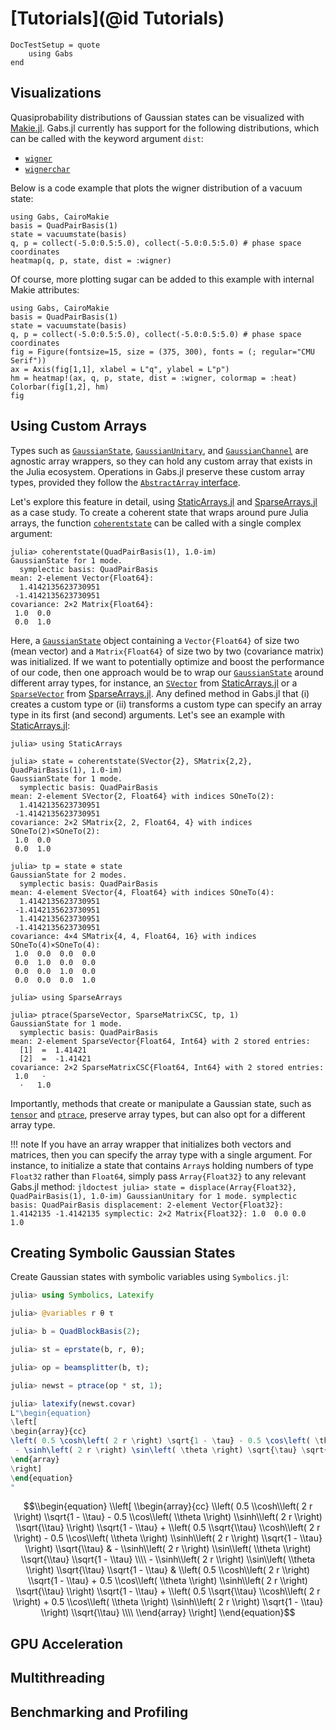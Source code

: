# [Tutorials](@id Tutorials)

```@meta
DocTestSetup = quote
    using Gabs
end
```

## Visualizations

Quasiprobability distributions of Gaussian states can be visualized with [Makie.jl](https://github.com/MakieOrg/Makie.jl). Gabs.jl
currently has support for the following distributions, which can be called with the keyword argument `dist`:
- [`wigner`](@ref)
- [`wignerchar`](@ref)

Below is a code example that plots the wigner distribution of a vacuum state:
```@example
using Gabs, CairoMakie
basis = QuadPairBasis(1)
state = vacuumstate(basis)
q, p = collect(-5.0:0.5:5.0), collect(-5.0:0.5:5.0) # phase space coordinates
heatmap(q, p, state, dist = :wigner)
```
Of course, more plotting sugar can be added to this example with internal Makie attributes:
```@example
using Gabs, CairoMakie
basis = QuadPairBasis(1)
state = vacuumstate(basis)
q, p = collect(-5.0:0.5:5.0), collect(-5.0:0.5:5.0) # phase space coordinates
fig = Figure(fontsize=15, size = (375, 300), fonts = (; regular="CMU Serif"))
ax = Axis(fig[1,1], xlabel = L"q", ylabel = L"p")
hm = heatmap!(ax, q, p, state, dist = :wigner, colormap = :heat)
Colorbar(fig[1,2], hm)
fig
```
## Using Custom Arrays

Types such as [`GaussianState`](@ref), [`GaussianUnitary`](@ref), and
[`GaussianChannel`](@ref) are agnostic array wrappers, so they can hold any custom array that exists
in the Julia ecosystem. Operations in Gabs.jl preserve these custom array types, provided they
follow the [`AbstractArray` interface](https://docs.julialang.org/en/v1/manual/interfaces/#man-interface-array).

Let's explore this feature in detail, using [StaticArrays.jl](https://github.com/JuliaArrays/StaticArrays.jl) and [SparseArrays.jl](https://github.com/JuliaSparse/SparseArrays.jl) as a case study. To create a coherent state that wraps around pure Julia arrays, the function
[`coherentstate`](@ref) can be called with a single complex argument:
```jldoctest
julia> coherentstate(QuadPairBasis(1), 1.0-im)
GaussianState for 1 mode.
  symplectic basis: QuadPairBasis
mean: 2-element Vector{Float64}:
  1.4142135623730951
 -1.4142135623730951
covariance: 2×2 Matrix{Float64}:
 1.0  0.0
 0.0  1.0
```
Here, a [`GaussianState`](@ref) object containing a `Vector{Float64}` of size two (mean vector)
and a `Matrix{Float64}` of size two by two (covariance matrix) was initialized. If we want to potentially optimize and boost the performance of our code,
then one approach would be to wrap our [`GaussianState`](@ref) around different array types, for instance, an [`SVector`](https://juliaarrays.github.io/StaticArrays.jl/stable/api/#StaticArraysCore.SVector) from [StaticArrays.jl](https://github.com/JuliaArrays/StaticArrays.jl) or a [`SparseVector`](https://docs.julialang.org/en/v1/stdlib/SparseArrays/#SparseArrays.SparseVector) from [SparseArrays.jl](https://github.com/JuliaSparse/SparseArrays.jl). Any defined method in Gabs.jl that (i) creates a custom type or (ii) transforms a custom type
can specify an array type in its first (and second) arguments. Let's see an example with [StaticArrays.jl](https://github.com/JuliaArrays/StaticArrays.jl):
```jldoctest
julia> using StaticArrays

julia> state = coherentstate(SVector{2}, SMatrix{2,2}, QuadPairBasis(1), 1.0-im)
GaussianState for 1 mode.
  symplectic basis: QuadPairBasis
mean: 2-element SVector{2, Float64} with indices SOneTo(2):
  1.4142135623730951
 -1.4142135623730951
covariance: 2×2 SMatrix{2, 2, Float64, 4} with indices SOneTo(2)×SOneTo(2):
 1.0  0.0
 0.0  1.0

julia> tp = state ⊗ state
GaussianState for 2 modes.
  symplectic basis: QuadPairBasis
mean: 4-element SVector{4, Float64} with indices SOneTo(4):
  1.4142135623730951
 -1.4142135623730951
  1.4142135623730951
 -1.4142135623730951
covariance: 4×4 SMatrix{4, 4, Float64, 16} with indices SOneTo(4)×SOneTo(4):
 1.0  0.0  0.0  0.0
 0.0  1.0  0.0  0.0
 0.0  0.0  1.0  0.0
 0.0  0.0  0.0  1.0

julia> using SparseArrays

julia> ptrace(SparseVector, SparseMatrixCSC, tp, 1)
GaussianState for 1 mode.
  symplectic basis: QuadPairBasis
mean: 2-element SparseVector{Float64, Int64} with 2 stored entries:
  [1]  =  1.41421
  [2]  =  -1.41421
covariance: 2×2 SparseMatrixCSC{Float64, Int64} with 2 stored entries:
 1.0   ⋅ 
  ⋅   1.0
```
Importantly, methods that create or manipulate a Gaussian state, such as [`tensor`](@ref) and [`ptrace`](@ref), preserve array types, but can also opt for a different array type.

!!! note
    If you have an array wrapper that initializes both vectors
    and matrices, then you can specify the array type with a single argument. For instance, to initialize a state that contains `Array`s holding numbers of type `Float32` rather
    than `Float64`, simply pass `Array{Float32}` to any relevant Gabs.jl method:
    ```jldoctest
    julia> state = displace(Array{Float32}, QuadPairBasis(1), 1.0-im)
    GaussianUnitary for 1 mode.
      symplectic basis: QuadPairBasis
    displacement: 2-element Vector{Float32}:
      1.4142135
     -1.4142135
    symplectic: 2×2 Matrix{Float32}:
     1.0  0.0
     0.0  1.0
    ```

## Creating Symbolic Gaussian States

Create Gaussian states with symbolic variables using `Symbolics.jl`:

```julia
julia> using Symbolics, Latexify

julia> @variables r θ τ

julia> b = QuadBlockBasis(2);

julia> st = eprstate(b, r, θ);

julia> op = beamsplitter(b, τ);

julia> newst = ptrace(op * st, 1);

julia> latexify(newst.covar)
L"\begin{equation}
\left[
\begin{array}{cc}
\left( 0.5 \cosh\left( 2 r \right) \sqrt{1 - \tau} - 0.5 \cos\left( \theta \right) \sinh\left( 2 r \right) \sqrt{\tau} \right) \sqrt{1 - \tau} + \left( 0.5 \sqrt{\tau} \cosh\left( 2 r \right) - 0.5 \cos\left( \theta \right) \sinh\left( 2 r \right) \sqrt{1 - \tau} \right) \sqrt{\tau} &  - \sinh\left( 2 r \right) \sin\left( \theta \right) \sqrt{\tau} \sqrt{1 - \tau} \\
 - \sinh\left( 2 r \right) \sin\left( \theta \right) \sqrt{\tau} \sqrt{1 - \tau} & \left( 0.5 \cosh\left( 2 r \right) \sqrt{1 - \tau} + 0.5 \cos\left( \theta \right) \sinh\left( 2 r \right) \sqrt{\tau} \right) \sqrt{1 - \tau} + \left( 0.5 \sqrt{\tau} \cosh\left( 2 r \right) + 0.5 \cos\left( \theta \right) \sinh\left( 2 r \right) \sqrt{1 - \tau} \right) \sqrt{\tau} \\
\end{array}
\right]
\end{equation}
"
```

```math
\\begin{equation}
\\left[
\\begin{array}{cc}
\\left( 0.5 \\cosh\\left( 2 r \\right) \\sqrt{1 - \\tau} - 0.5 \\cos\\left( \\theta \\right) \\sinh\\left( 2 r \\right) \\sqrt{\\tau} \\right) \\sqrt{1 - \\tau} + \\left( 0.5 \\sqrt{\\tau} \\cosh\\left( 2 r \\right) - 0.5 \\cos\\left( \\theta \\right) \\sinh\\left( 2 r \\right) \\sqrt{1 - \\tau} \\right) \\sqrt{\\tau} &  - \\sinh\\left( 2 r \\right) \\sin\\left( \\theta \\right) \\sqrt{\\tau} \\sqrt{1 - \\tau} \\\\
 - \\sinh\\left( 2 r \\right) \\sin\\left( \\theta \\right) \\sqrt{\\tau} \\sqrt{1 - \\tau} & \\left( 0.5 \\cosh\\left( 2 r \\right) \\sqrt{1 - \\tau} + 0.5 \\cos\\left( \\theta \\right) \\sinh\\left( 2 r \\right) \\sqrt{\\tau} \\right) \\sqrt{1 - \\tau} + \\left( 0.5 \\sqrt{\\tau} \\cosh\\left( 2 r \\right) + 0.5 \\cos\\left( \\theta \\right) \\sinh\\left( 2 r \\right) \\sqrt{1 - \\tau} \\right) \\sqrt{\\tau} \\\\
\\end{array}
\\right]
\\end{equation}
```

## GPU Acceleration

## Multithreading

## Benchmarking and Profiling

